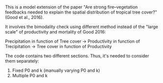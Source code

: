 <Conceptual explanation of alternative states of tree cover in tropics>

This is a model extension of the paper "Are strong fire–vegetation feedbacks needed to explain the spatial distribution of tropical tree cover?" (Good et al., 2016).

It involves the bimodality check using different method instead of the "large scale" of productivity and mortality of Good 2016:

Precipitation in function of Tree cover -> Productivity in function of Trecipitation -> Tree cover in function of Productivity

The code contains two different sections. Thus, it's needed to consider them separately:
  1. Fixed P0 and k (manually varying P0 and k)
  2. Multiple P0 and k  
  
